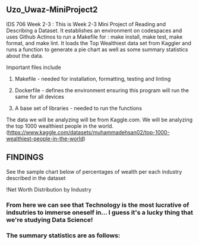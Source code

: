 ## Uzo_Uwaz-MiniProject2
 IDS 706 Week 2-3 : This is Week 2-3 Mini Project of Reading and Describing a Dataset. It establishes an environment on codespaces and uses Github Actinos to run a Makefile for : make install, make test, make format, and make lint. It loads the Top Wealthiest data set from Kaggler and runs a function to generate a pie chart as well as some summary statistics about the data.

Important files include

1. Makefile - needed for installation, formatting, testing and linting

2. Dockerfile - defines the environment ensuring this program will run the same for all devices

3. A base set of libraries - needed to run the functions 

The data we will be analyzing will be from Kaggle.com. We will be analyzing the top 1000 wealthiest people in the world. (https://www.kaggle.com/datasets/muhammadehsan02/top-1000-wealthiest-people-in-the-world)

## FINDINGS

See the sample chart below  of percentages of wealth per each industry described in the dataset

!Net Worth Distribution by Industry

### From here we can see that Technology is the most lucrative of indsutries to immerse oneself in... I guess it's a lucky thing that we're studying Data Science! 

### The summary statistics are as follows: 





